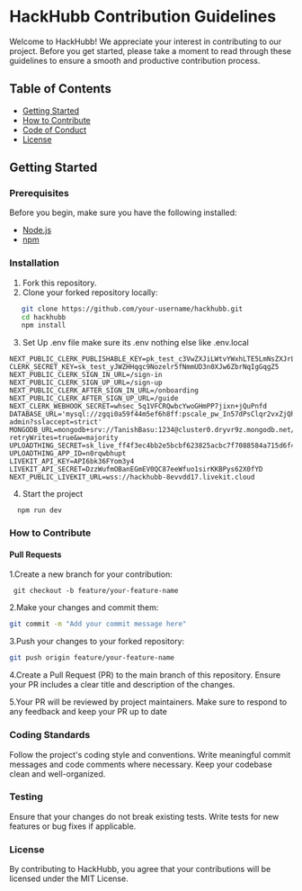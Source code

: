 # HackHubb Contribution Guidelines

Welcome to HackHubb! We appreciate your interest in contributing to our project. Before you get started, please take a moment to read through these guidelines to ensure a smooth and productive contribution process.

## Table of Contents

- [Getting Started](#getting-started)
- [How to Contribute](#how-to-contribute)
- [Code of Conduct](#code-of-conduct)
- [License](#license)

## Getting Started

### Prerequisites

Before you begin, make sure you have the following installed:

- [Node.js](https://nodejs.org/)
- [npm](https://www.npmjs.com/)

### Installation

1. Fork this repository.
2. Clone your forked repository locally:

```bash
   git clone https://github.com/your-username/hackhubb.git
   cd hackhubb
   npm install
```

3. Set Up .env file make sure its .env nothing else like .env.local

```
NEXT_PUBLIC_CLERK_PUBLISHABLE_KEY=pk_test_c3VwZXJiLWtvYWxhLTE5LmNsZXJrLmFjY291bnRzLmRldiQ
CLERK_SECRET_KEY=sk_test_yJWZHHqqc9Nozelr5fNmmUD3n0XJw6ZbrNqIgGqgZ5
NEXT_PUBLIC_CLERK_SIGN_IN_URL=/sign-in
NEXT_PUBLIC_CLERK_SIGN_UP_URL=/sign-up
NEXT_PUBLIC_CLERK_AFTER_SIGN_IN_URL=/onboarding
NEXT_PUBLIC_CLERK_AFTER_SIGN_UP_URL=/guide
NEXT_CLERK_WEBHOOK_SECRET=whsec_5q1VFCRQwbcYwoGHmPP7jixn+jQuPnfd
DATABASE_URL='mysql://zgqi0a59f44m5ef6h8ff:pscale_pw_In57dPsClqr2vxZjQhyM5IkYLYEUau0i50aAS445Bo9@aws.connect.psdb.cloud/hackstore-admin?sslaccept=strict'
MONGODB_URL=mongodb+srv://TanishBasu:1234@cluster0.dryvr9z.mongodb.net/?retryWrites=true&w=majority
UPLOADTHING_SECRET=sk_live_ff4f3ec4bb2e5bcbf623825acbc7f7088584a715d6f47539353048413136c3b5
UPLOADTHING_APP_ID=n0rqwbhupt
LIVEKIT_API_KEY=API6bk36FYom3y4
LIVEKIT_API_SECRET=DzzWufmOBanEGmEV0QC87eeWfuo1sirKKBPys62X0fYD
NEXT_PUBLIC_LIVEKIT_URL=wss://hackhubb-8evvdd17.livekit.cloud
```

4. Start the project

```
  npm run dev
```

### How to Contribute

#### Pull Requests

1.Create a new branch for your contribution:

```
 git checkout -b feature/your-feature-name
```

2.Make your changes and commit them:

```bash
git commit -m "Add your commit message here"
```

3.Push your changes to your forked repository:

```bash
git push origin feature/your-feature-name
```

4.Create a Pull Request (PR) to the main branch of this repository. Ensure your PR includes a clear title and description of the changes.

5.Your PR will be reviewed by project maintainers. Make sure to respond to any feedback and keep your PR up to date

### Coding Standards

Follow the project's coding style and conventions.
Write meaningful commit messages and code comments where necessary.
Keep your codebase clean and well-organized.

### Testing

Ensure that your changes do not break existing tests.
Write tests for new features or bug fixes if applicable.

### License

By contributing to HackHubb, you agree that your contributions will be licensed under the MIT License.

